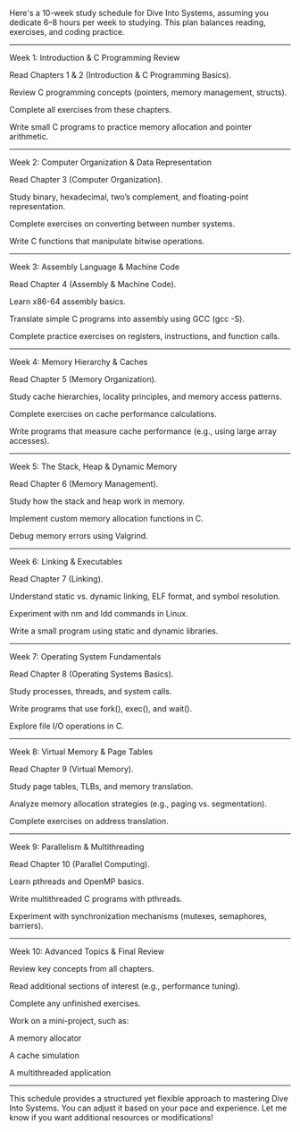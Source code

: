 Here's a 10-week study schedule for Dive Into Systems, assuming you dedicate 6–8 hours per week to studying. This plan balances reading, exercises, and coding practice.


---

Week 1: Introduction & C Programming Review

Read Chapters 1 & 2 (Introduction & C Programming Basics).

Review C programming concepts (pointers, memory management, structs).

Complete all exercises from these chapters.

Write small C programs to practice memory allocation and pointer arithmetic.



---

Week 2: Computer Organization & Data Representation

Read Chapter 3 (Computer Organization).

Study binary, hexadecimal, two’s complement, and floating-point representation.

Complete exercises on converting between number systems.

Write C functions that manipulate bitwise operations.



---

Week 3: Assembly Language & Machine Code

Read Chapter 4 (Assembly & Machine Code).

Learn x86-64 assembly basics.

Translate simple C programs into assembly using GCC (gcc -S).

Complete practice exercises on registers, instructions, and function calls.



---

Week 4: Memory Hierarchy & Caches

Read Chapter 5 (Memory Organization).

Study cache hierarchies, locality principles, and memory access patterns.

Complete exercises on cache performance calculations.

Write programs that measure cache performance (e.g., using large array accesses).



---

Week 5: The Stack, Heap & Dynamic Memory

Read Chapter 6 (Memory Management).

Study how the stack and heap work in memory.

Implement custom memory allocation functions in C.

Debug memory errors using Valgrind.



---

Week 6: Linking & Executables

Read Chapter 7 (Linking).

Understand static vs. dynamic linking, ELF format, and symbol resolution.

Experiment with nm and ldd commands in Linux.

Write a small program using static and dynamic libraries.



---

Week 7: Operating System Fundamentals

Read Chapter 8 (Operating Systems Basics).

Study processes, threads, and system calls.

Write programs that use fork(), exec(), and wait().

Explore file I/O operations in C.



---

Week 8: Virtual Memory & Page Tables

Read Chapter 9 (Virtual Memory).

Study page tables, TLBs, and memory translation.

Analyze memory allocation strategies (e.g., paging vs. segmentation).

Complete exercises on address translation.



---

Week 9: Parallelism & Multithreading

Read Chapter 10 (Parallel Computing).

Learn pthreads and OpenMP basics.

Write multithreaded C programs with pthreads.

Experiment with synchronization mechanisms (mutexes, semaphores, barriers).



---

Week 10: Advanced Topics & Final Review

Review key concepts from all chapters.

Read additional sections of interest (e.g., performance tuning).

Complete any unfinished exercises.

Work on a mini-project, such as:

A memory allocator

A cache simulation

A multithreaded application




---

This schedule provides a structured yet flexible approach to mastering Dive Into Systems. You can adjust it based on your pace and experience. Let me know if you want additional resources or modifications!

